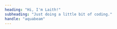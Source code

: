 ```yaml
---
heading: "Hi, I'm Laith!"
subheading: "Just doing a little bit of coding."
handle: "aquabeam"
---
```

